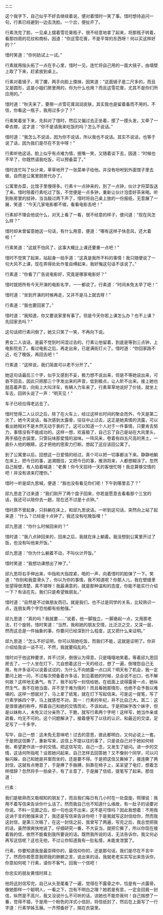     二二 

   这个我字下，自己似乎不好去继续着说，便对着惜时一笑了事。惜时想待追问一句，行素已经避到一边去洗脸。一个岔，便扯开了。

   行素洗完了脸，一见桌上摆着雪花膏瓶子，很不经意地拿了起来，将那瓶子转着，看那四周的花纹和商标，因道：“你这雪花膏，不是平常的东西呀！何以买这样好的？”

   惜时笑道：“你何妨试上一试。”

   行素就用指头拓了一点在手心里，惜时一见，连忙将自己用的一面大镜子，由墙壁上取了下来，赶紧放到桌上。

   行素对着镜子，弯了腰，两手向脸上搽抹，因笑道：“这面镜子是二尺多的，而且又是圆形，这是小姐们房里用的，你为什么也用？而且这雪花膏，尤其不是你们所应用的。”

   惜时道：“秋天来了，要擦一点雪花膏润润皮肤，其实我也是留着备而不用的。不信，你看这一瓶子，我用过多少了？”

   行素笑着坐下来，先斜对了惜时，然后又偏过去正坐着，摸了一摸头发，又牵了一牵衣襟，这才道：“你不是请我来吃饭的吗？怎么不说话。”

   惜时道：“我怎么不说话，因为你不说话，所以我也不说话。其实不说话，也等于说了话，因为我们是尽在不言中呀！”

   行素听他这话，脸上似乎有点难为情，抿嘴一笑，又随着谈下去，因道：“时候也不早了，你既然请我吃饭，可以预备菜了。”

   惜时连忙叫了伙计来，草草地开了一张菜单子给他。并没有吩咐到外面馆子里去做，自然是公寓里厨房代办了。

   公寓里办菜，比馆子里慢得多。行素十一点钟来的，到了一点钟，伙计才将菜饭送了来。惜时陪着行素吃过了饭，不觉便是一点多钟，重新让伙计泡壶好茶来喝。听到账房里的挂钟，当当敲过两下声了，惜时将自己桌上放的一份报纸，无意展了一展，笑道：“今天几家电影都不错，看看电影去吧！”

   行素却不理会他说什么，对天上看了一看，很不经意的样子，便问道：“现在风怎么样？”

   惜时却未曾留意她这一句话，有什么用意，便道：“哪有这样子快息风，还大着啦！”

   行素笑道：“这就不怕风了，这事大概比上课还要重一点吧！”

   惜时不觉笑了起来，站起身一拍手道：“这真是我所不料的事情！我只随便说了一句大风不上课，现在弄得处处作茧自缚起来，我好悔这句话不该说了。”

   行素道：“你看了广告说电影好，究竟是哪家电影好？”

   惜时就把所有今天开演的电影名字，一一都说了。行素道：“时间未免太早了吧！”

   惜时道：“坐到开演的时候再走，又并不是马上就去呀！”

   行素道：“我也要回家了。”

   惜时道：“我知道，你又要说家里有事了。但是今天你若上课怎么办？也不上课？先回家去吗？”

   这句话把行素问倒了，她又只笑了一笑，不再向下说。

   男女二人谈话，是最不觉到时间混过去的。行素让他留着，到底是等到三点钟，上电影院去了。看过电影之后，再走出来，已是满街灯火了。惜时道：“你回家路不近，吃了晚饭，再回去吧！”

   行素道：“这样说，我们简直可以老不分开了。”

   她这句话最后三个字，似乎又感到不妥，极力想不说出来，但是不等她说出来，可吞不回去，因此只把那三个字发出来的声音，低到极点，让人昕不出来。接上她也就高着声音，向街上大叫洋车，有辆人力车来了，行素草草地说好了价钱，就坐上车去，回转头说了一声：“明天见！”

   车子已经拉得老远去了。

   惜时觉得二人认识之后，除了在火车上，经过这样长时间的聚会而外，今天是第二次了。她今天说话，每次感到太露骨，往往中止过去，这正是她真情的流露，可以看出她相对不是木然无动于衷的了。这可以知道一个人对于一件事情，只要肯去努力，事情没有不能成功的。这样一想，欢喜极了，自己忘了自己是站在大风里头，两手插在衣袋里，只管玩味那爱情的滋味。一阵风来，卷着有四五尺高的黑土，一直扑人他的眼睛，这才把他的思索力打断。想起了这应该回公寓了。

   到了公寓里以后，回想这一日爱情的经过，真个可以把一切事都淡下来。静静地躺在床上，把今日的事，追溯既往，又把今日的事，推测将来，人都想糊涂了。忽然自己板壁，有人拍着喊道：“老黄！你今天招待一天的客很忙呀！我总算够交情的吧！并没有进来打搅你。”

   惜时一听是邱九思喊，便道：“我也没有看见你们呢！下午到哪里去了？”

   邱九思走了过来道：“我们刚开了两个盘子回来，你若是愿意去看看那个三宝的话，我还可以陪你去一趟，现在还不过是十点钟。”

   惜时原不曾起身，只斜躺在床上，和邱九思说话。一听到这句话，突然向上站了起来道：“什么？已经是十点钟了，我还没有吃晚饭哩！”

   邱九思道：“你什么时候回来的？”

   惜时道：“我八点钟回来的，回来之后，我就在床上躺着。我没想到公寓里开过了饭，也没有叫他来开饭。”

   邱九思道：“你为什么躺着不动，不叫伙计开饭。”

   惜时笑道：“我想功课想出了神了。”

   邱九思将右手伸出来，中指和大指捏紧，啪的一声，向着惜时的脸弹了一下。笑道：“你别和我耍滑头了，你以为你的事情，我不知道呢？你那人儿，我在壁缝里张望得很清楚，真不错呀！我最满意的，就是那种温和的态度，你能不能实行介绍一下？有话在先，我们只是希望做朋友。”

   惜时道：“自然是不过做朋友而已。就是我们，也不过是同学的关系，比较熟识一点，连朋友两个字恐怕都有些勉强。”

   邱九思道：“真的吗？我就要……”说着，他一脚独立，一脚悬起一点，又用那老法，打个旋转。惜时笑道：“当然，我和她的朋友交情，比泛泛之交，又深一层，然而这总是一件抽象的事，你要问已经深到什么程度，这又把什么来证明。”

   邱九思道：“怎么不好证明，你可以陪她吃饭，而我们不能，这就是证明了。你非介绍给我谈一谈不可，不然，我就要捣乱的。”

   惜时对于他这种要求，并不讨厌，倒很认为得意，只是嘻嘻地笑着。等着邱九思回房去了，一个人坐在灯下，兀自想着这日一天的经过，想了一遍，倒埋怨自己无用，有许多话可以说着试试的，为什么不向她露一点口风？明天有了机会，我一定要问上她一问，不过每次预备着许多话，到见着她的时候，总会说不出口，也不解何故？这样地无勇气。有了，我不如写一封信给她，在纸面上说得露骨一点，她纵然生气，我不在她当面，并不至于难为情的！而且看她那情形，也绝不会予我以难堪的。这样一想就对了，马上拿了纸笔，就在灯下写起信来。可是这一提笔，写了行素学姊四个字，马上就感觉不对。其一：行素的年纪，并不比自己大。其二：这是很普通的称呼，照着自己和她的交情而论，不该如此。于是把姊字改个妹字，但是以妹称人，未免又过分亲热了。干脆，就写行素两个字吧！这样写，她当作亲或疏看，均无不可的。这个问题解决了，接着便写了以往的认识，和最近的交谊，足足写了一千多字。

   写毕，自己一想：这未免无意味吧！过去的意思，彼此都明白，又何必说上一套。于是把这信撕了，重新写来，这信上不提以往的事了，只是说自己对于她如何倾倒，希望更作进一步的交情。把这信写完，自己一念，又发生了疑问。进一步的交情，这话何所指呢？设若她问起来，自己怎样去回答她？又不像别个同学，可以闪躲闪躲，自己和她是并案而坐的，还是要不得。于是把这信又撕掉了，接连撕了两封信，这就有点倦意了，于是捧了手胳膊，斜靠在椅子上，呆呆望了电灯，想着怎样措辞？忽然将手一拍桌子，有了主意了，于是展了信纸，提笔写了起来。那信道：

   行素：

   我们是极熟而又极相知的朋友了，而且我们每日有几小时在一处盘旋，照理说：我用不着写信来告诉你什么话了。然而我自己也不知道什么缘故，有一肚子的话要对你说。不料一见面之后，却一句也说不出来，这不是可怪吗？因此我想着：不用我这讷于言的勉强来说了，我还是写信来告诉你吧！于是我就写这封信给你，然而我这封信，是第三次稿了，在这一封信之前，我曾写了两遍，写完之后，我总觉把我的话，虽然很爽快地说了，仔细研究一番，不大妥当，就把它撕了，所以你现在接着我的信，依然不能看到我所要说的话。既然我所说的话，无法告诉你，我又何必再写这信呢？这也无他，不过让你知道我有一肚私情，未能发泄罢了。

   行素，你要知道我是最崇拜你的，最信仰你的，还是那句话，我们是尽在不言中了。然而你若愿意我把我的肺腑之言，说出来的话，我就老老实实写出来告诉你，你意如何呢？行素，请你不客气，回我一个信吧！

   你忠实的朋友黄惜时拜上

   他将这封信写完，自己从头至尾看了一遍，觉得在不露骨之中，恰是有一点露骨。像她那样一个聪明人，一看之下，岂有不明白之理？她若是有意，一定会回我一封信，纵然是不高兴，我又没说什么不可听的话，谅她也不能奈我何！自己揣想了一番，觉得不错，于是用一个粉色的洋式小信封，将信纸封了，然后在上面写了一行字道：行素学姊玉展。一齐预备好了，揣在衣袋里。

